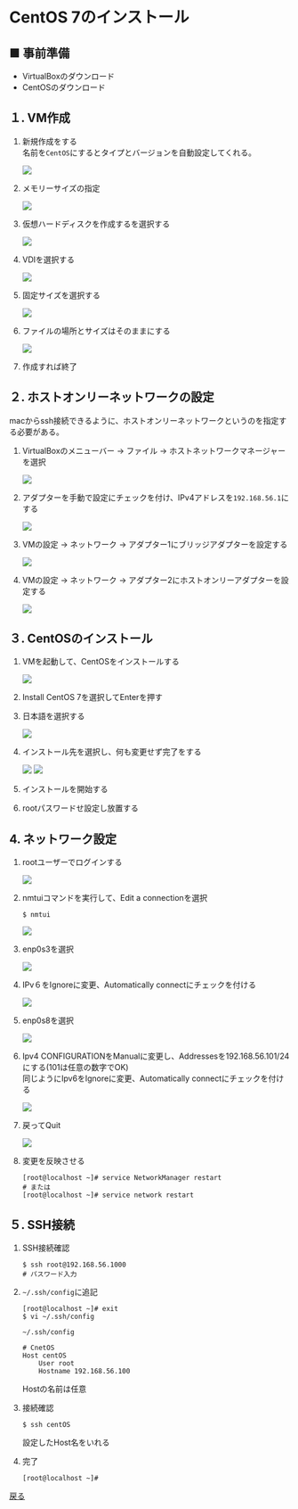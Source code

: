 # CentOS 7のインストール

## ■ 事前準備

- VirtualBoxのダウンロード
- CentOSのダウンロード

## １. VM作成

1. 新規作成をする  
    名前を`CentOS`にするとタイプとバージョンを自動設定してくれる。

    <img src="../../images/install/centOS/install01.png">

1. メモリーサイズの指定  

    <img src="../../images/install/centOS/install02.png">

1. 仮想ハードディスクを作成するを選択する

    <img src="../../images/install/centOS/install03.png">

1. VDIを選択する

    <img src="../../images/install/centOS/install04.png">

1. 固定サイズを選択する

    <img src="../../images/install/centOS/install05.png">

1. ファイルの場所とサイズはそのままにする

    <img src="../../images/install/centOS/install06.png">

1. 作成すれば終了

## ２. ホストオンリーネットワークの設定

macからssh接続できるように、ホストオンリーネットワークというのを指定する必要がある。

1. VirtualBoxのメニューバー → ファイル → ホストネットワークマネージャーを選択

    <img src="../../images/install/centOS/install07.png">

1. アダプターを手動で設定にチェックを付け、IPv4アドレスを`192.168.56.1`にする

    <img src="../../images/install/centOS/install08.png">

1. VMの設定 → ネットワーク → アダプター1にブリッジアダプターを設定する

    <img src="../../images/install/centOS/install09.png">

1. VMの設定 → ネットワーク → アダプター2にホストオンリーアダプターを設定する

    <img src="../../images/install/centOS/install10.png">


## ３. CentOSのインストール

1. VMを起動して、CentOSをインストールする

    <img src="../../images/install/centOS/install11.png">

1. Install CentOS 7を選択してEnterを押す

1. 日本語を選択する

    <img src="../../images/install/centOS/install12.png">

1. インストール先を選択し、何も変更せず完了をする

    <img src="../../images/install/centOS/install13.png">

    <img src="../../images/install/centOS/install14.png">

1. インストールを開始する

1. rootパスワードせ設定し放置する

## 4. ネットワーク設定

1. rootユーザーでログインする

    <img src="../../images/install/centOS/install15.png">

1. nmtuiコマンドを実行して、Edit a connectionを選択

    ``` shell
    $ nmtui
    ```

    <img src="../../images/install/centOS/install16.png">

1. enp0s3を選択

    <img src="../../images/install/centOS/install17.png">

1. IPv６をIgnoreに変更、Automatically connectにチェックを付ける

    <img src="../../images/install/centOS/install18.png">

1. enp0s8を選択

    <img src="../../images/install/centOS/install19.png">

1. Ipv4 CONFIGURATIONをManualに変更し、Addressesを192.168.56.101/24にする(101は任意の数字でOK)  
    同じようにIpv6をIgnoreに変更、Automatically connectにチェックを付ける

    <img src="../../images/install/centOS/install20.png">

1. 戻ってQuit

    <img src="../../images/install/centOS/install21.png">

1. 変更を反映させる

    ``` shell
    [root@localhost ~]# service NetworkManager restart
    # または
    [root@localhost ~]# service network restart
    ```

## ５. SSH接続

1. SSH接続確認

    ``` shell
    $ ssh root@192.168.56.1000
    # パスワード入力
    ```

1. `~/.ssh/config`に追記

    ``` shell
    [root@localhost ~]# exit
    $ vi ~/.ssh/config
    ```

    `~/.ssh/config`

    ``` shell
    # CnetOS
    Host centOS
        User root
        Hostname 192.168.56.100
    ```

    Hostの名前は任意

1. 接続確認

    ``` shell
    $ ssh centOS
    ```

    設定したHost名をいれる

1. 完了

    ``` shell
    [root@localhost ~]#
    ```

<a href="../../README.md#ttl2">戻る</a>
